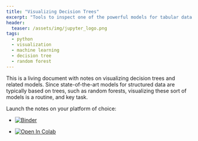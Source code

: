 ```yaml
---
title: "Visualizing Decision Trees"
excerpt: "Tools to inspect one of the powerful models for tabular data."
header:
  teaser: /assets/img/jupyter_logo.png
tags:
  - python
  - visualization
  - machine learning
  - decision tree
  - random forest
---
```


<!-- Enter details at https://mybinder.org/, then copy the badge below -->

This is a living document with notes on visualizing decision trees and related models.  Since state-of-the-art models for structured data are typically based on trees, such as random forests, visualizing these sort of models is a routine, and key task.

Launch the notes on your platform of choice:

* [![Binder](https://mybinder.org/badge_logo.svg)](https://mybinder.org/v2/gh/nathan-mahynski/nathan-mahynski.github.io/public?filepath=%2F_notes%2Fvisualizing_dt%2Fnotes.ipynb)

* [![Open In Colab](https://colab.research.google.com/assets/colab-badge.svg)](https://colab.research.google.com/github/nathan-mahynski/nathan-mahynski.github.io/blob/public/_notes/visualizing_dt/notes.ipynb)


